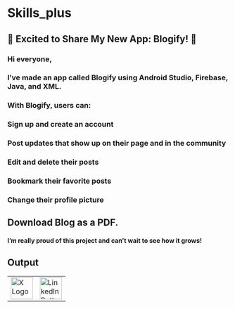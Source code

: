 # Skills_plus

## 🚀 Excited to Share My New App: Blogify! 🚀
### Hi everyone,
### I’ve made an app called Blogify using Android Studio, Firebase, Java, and XML.
### With Blogify, users can:
### Sign up and create an account
### Post updates that show up on their page and in the community
### Edit and delete their posts
### Bookmark their favorite posts
### Change their profile picture
## Download Blog as a PDF.
#### I’m really proud of this project and can’t wait to see how it grows!



## Output

<table>
  <tr>
    <td>
      <a href="https://x.com/KhanMubashshir9/status/1819245602309308815">
        <img src="https://img.freepik.com/free-vector/twitter-app-new-logo-x-black-background_1017-45425.jpg?ga=GA1.1.1240112832.1725425929&semt=ais_hybrid" alt="X Logo" width="50" height="50">
      </a>
    </td>
    <td>
      <a href="https://www.linkedin.com/feed/update/urn:li:activity:7225010528560062464/">
        <img src="https://img.shields.io/badge/linkedin-0A66C2?style=for-the-badge&logo=linkedin&logoColor=white" alt="LinkedIn Button" height="50">
      </a>
    </td>
  </tr>
</table>

